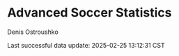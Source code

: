 # Advanced Soccer Statistics
Denis Ostroushko

<!-- gfm -->

Last successful data update: 2025-02-25 13:12:31 CST

